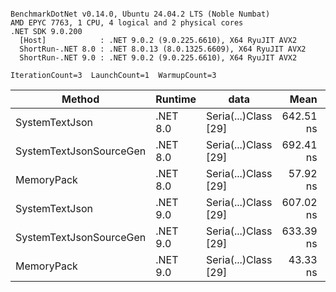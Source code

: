 ```

BenchmarkDotNet v0.14.0, Ubuntu 24.04.2 LTS (Noble Numbat)
AMD EPYC 7763, 1 CPU, 4 logical and 2 physical cores
.NET SDK 9.0.200
  [Host]            : .NET 9.0.2 (9.0.225.6610), X64 RyuJIT AVX2
  ShortRun-.NET 8.0 : .NET 8.0.13 (8.0.1325.6609), X64 RyuJIT AVX2
  ShortRun-.NET 9.0 : .NET 9.0.2 (9.0.225.6610), X64 RyuJIT AVX2

IterationCount=3  LaunchCount=1  WarmupCount=3  

```
| Method                  | Runtime  | data                 | Mean      | Error     | StdDev   | Min       | Max       | Gen0   | Allocated |
|------------------------ |--------- |--------------------- |----------:|----------:|---------:|----------:|----------:|-------:|----------:|
| SystemTextJson          | .NET 8.0 | Seria(...)Class [29] | 642.51 ns | 65.666 ns | 3.599 ns | 639.45 ns | 646.48 ns | 0.0229 |     392 B |
| SystemTextJsonSourceGen | .NET 8.0 | Seria(...)Class [29] | 692.41 ns | 46.721 ns | 2.561 ns | 689.57 ns | 694.56 ns | 0.0277 |     464 B |
| MemoryPack              | .NET 8.0 | Seria(...)Class [29] |  57.92 ns |  7.595 ns | 0.416 ns |  57.56 ns |  58.37 ns | 0.0072 |     120 B |
| SystemTextJson          | .NET 9.0 | Seria(...)Class [29] | 607.02 ns | 18.015 ns | 0.987 ns | 606.04 ns | 608.01 ns | 0.0229 |     392 B |
| SystemTextJsonSourceGen | .NET 9.0 | Seria(...)Class [29] | 633.39 ns | 29.533 ns | 1.619 ns | 631.96 ns | 635.15 ns | 0.0277 |     464 B |
| MemoryPack              | .NET 9.0 | Seria(...)Class [29] |  43.33 ns |  2.642 ns | 0.145 ns |  43.20 ns |  43.49 ns | 0.0072 |     120 B |
